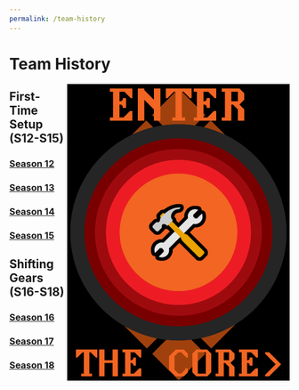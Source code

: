 ```yaml
---
permalink: /team-history
---
```


# Team History


<img src="./assets/enterTheCore.png" align="right" width="400" alt="">

## First-Time Setup (S12-S15)

### [Season 12](/team-history/season12)    

### [Season 13](/team-history/season13)   

### [Season 14](/team-history/season14)  

### [Season 15](/team-history/season15)

## Shifting Gears (S16-S18)

### [Season 16](/team-history/season16)

### [Season 17](/team-history/season17)

### [Season 18](/team-history/season18)






